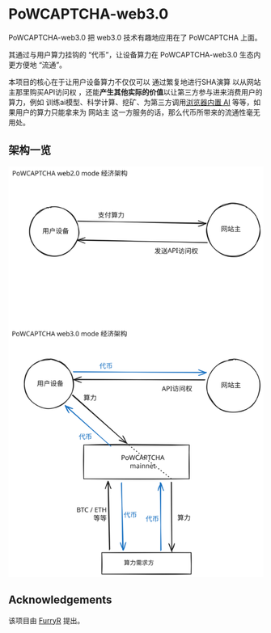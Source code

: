 # PoWCAPTCHA-web3.0

PoWCAPTCHA-web3.0 把 web3.0 技术有趣地应用在了 PoWCAPTCHA 上面。

其通过与用户算力挂钩的 “代币”，让设备算力在 PoWCAPTCHA-web3.0 生态内更方便地 “流通”。


本项目的核心在于让用户设备算力不仅仅可以 通过繁复地进行SHA演算 以从网站主那里购买API访问权 ，还能**产生其他实际的价值**以让第三方参与进来消费用户的算力，例如 训练ai模型、科学计算、挖矿、为第三方调用[浏览器内置 AI](https://developer.chrome.com/docs/ai/get-started?hl=zh-cn) 等等，如果用户的算力只能拿来为 网站主 这一方服务的话，那么代币所带来的流通性毫无用处。

## 架构一览
![经济架构](./docs/captchaweb3.svg)

## Acknowledgements
该项目由 [FurryR](https://github.com/FurryR) 提出。
